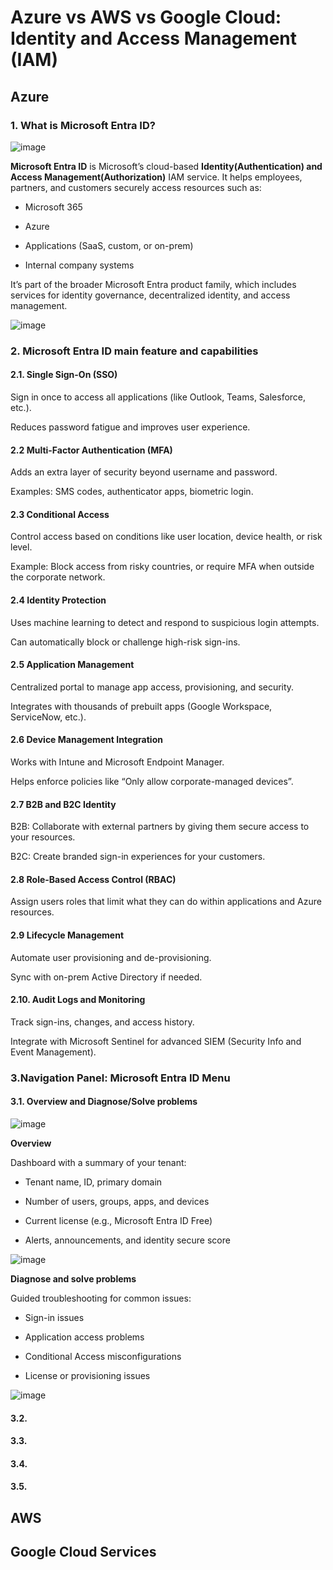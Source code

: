 # Azure vs AWS vs Google Cloud: Identity and Access Management (IAM)

## Azure

### 1. What is Microsoft Entra ID?

![image](https://github.com/user-attachments/assets/5b1bfa29-85c9-4da2-989e-7c25f7cfa6e8)

**Microsoft Entra ID** is Microsoft’s cloud-based **Identity(Authentication) and Access Management(Authorization)** IAM service. It helps employees, partners, and customers securely access resources such as:

- Microsoft 365

- Azure

- Applications (SaaS, custom, or on-prem)

- Internal company systems

It’s part of the broader Microsoft Entra product family, which includes services for identity governance, decentralized identity, and access management.

![image](https://github.com/user-attachments/assets/d872c0d3-4882-4ec3-8f6a-b0a71d3b55a8)

### 2. Microsoft Entra ID main feature and capabilities

#### 2.1. Single Sign-On (SSO)

Sign in once to access all applications (like Outlook, Teams, Salesforce, etc.).

Reduces password fatigue and improves user experience.

#### 2.2 Multi-Factor Authentication (MFA)

Adds an extra layer of security beyond username and password.

Examples: SMS codes, authenticator apps, biometric login.

#### 2.3 Conditional Access

Control access based on conditions like user location, device health, or risk level.

Example: Block access from risky countries, or require MFA when outside the corporate network.

#### 2.4 Identity Protection

Uses machine learning to detect and respond to suspicious login attempts.

Can automatically block or challenge high-risk sign-ins.

#### 2.5 Application Management

Centralized portal to manage app access, provisioning, and security.

Integrates with thousands of prebuilt apps (Google Workspace, ServiceNow, etc.).

#### 2.6 Device Management Integration

Works with Intune and Microsoft Endpoint Manager.

Helps enforce policies like “Only allow corporate-managed devices”.

#### 2.7 B2B and B2C Identity

B2B: Collaborate with external partners by giving them secure access to your resources.

B2C: Create branded sign-in experiences for your customers.

#### 2.8 Role-Based Access Control (RBAC)

Assign users roles that limit what they can do within applications and Azure resources.

#### 2.9 Lifecycle Management

Automate user provisioning and de-provisioning.

Sync with on-prem Active Directory if needed.

#### 2.10. Audit Logs and Monitoring

Track sign-ins, changes, and access history.

Integrate with Microsoft Sentinel for advanced SIEM (Security Info and Event Management).

### 3.Navigation Panel: Microsoft Entra ID Menu

#### 3.1. Overview and Diagnose/Solve problems

![image](https://github.com/user-attachments/assets/68679ce1-f087-4f1a-9571-58325e32aeaa)

**Overview**

Dashboard with a summary of your tenant:

- Tenant name, ID, primary domain

- Number of users, groups, apps, and devices

- Current license (e.g., Microsoft Entra ID Free)

- Alerts, announcements, and identity secure score

![image](https://github.com/user-attachments/assets/73315a69-2011-416c-9e8f-240a22c48d8c)

**Diagnose and solve problems**

Guided troubleshooting for common issues:

- Sign-in issues

- Application access problems

- Conditional Access misconfigurations

- License or provisioning issues

![image](https://github.com/user-attachments/assets/a606a6fd-4ab9-485a-a5d0-0a011304b0e0)

#### 3.2.


#### 3.3.


#### 3.4.


#### 3.5.











## AWS




## Google Cloud Services

